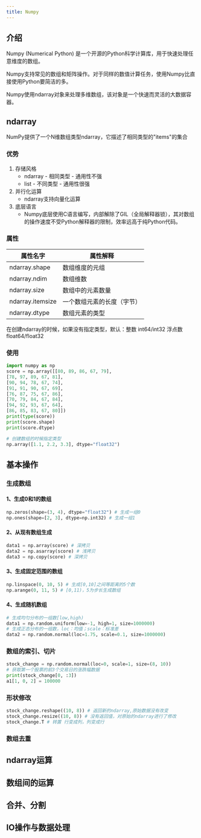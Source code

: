 ```yaml
---
title: Numpy
---
```


## 介绍

Numpy (Numerical Python) 是一个开源的Python科学计算库，用于快速处理任意维度的数组。

Numpy支持常见的数组和矩阵操作。对于同样的数值计算任务，使用Numpy比直接使用Python要简洁的多。

Numpy使用ndarray对象来处理多维数组，该对象是一个快速而灵活的大数据容器。

## ndarray

NumPy提供了一个N维数组类型ndarray，它描述了相同类型的"items"的集合

### 优势

1. 存储风格
   - ndarray - 相同类型 - 通用性不强
   - list - 不同类型 - 通用性很强
2. 并行化运算
   - ndarray支持向量化运算
3. 底层语言
   - Numpy底层使用C语言编写，内部解除了GIL（全局解释器锁），其对数组的操作速度不受Python解释器的限制，效率远高于纯Python代码。

### 属性

| 属性名字         | 属性解释                   |
| ---------------- | -------------------------- |
| ndarray.shape    | 数组维度的元组             |
| ndarray.ndim     | 数组维数                   |
| ndarray.size     | 数组中的元素数量           |
| ndarray.itemsize | 一个数组元素的长度（字节） |
| ndarray.dtype    | 数组元素的类型             |

在创建ndarray的时候，如果没有指定类型，默认：整数 int64/int32 浮点数 float64/float32

### 使用

```python
import numpy as np
score = np.array([[80, 89, 86, 67, 79],
[78, 97, 89, 67, 81],
[90, 94, 78, 67, 74],
[91, 91, 90, 67, 69],
[76, 87, 75, 67, 86],
[70, 79, 84, 67, 84],
[94, 92, 93, 67, 64],
[86, 85, 83, 67, 80]])
print(type(score))
print(score.shape)
print(score.dtype)
```

```python
# 创建数组的时候指定类型
np.array([1.1, 2.2, 3.3], dtype="float32")
```

## 基本操作

### 生成数组

#### 1、生成0和1的数组

```python
np.zeros(shape=(3, 4), dtype="float32") # 生成一组0
np.ones(shape=[2, 3], dtype=np.int32) # 生成一组1
```

#### 2、从现有数组生成

```python
data1 = np.array(score) # 深拷贝
data2 = np.asarray(score) # 浅拷贝
data3 = np.copy(score) # 深拷贝
```

#### 3、生成固定范围的数组

```python
np.linspace(0, 10, 5) # 生成[0,10]之间等距离的5个数
np.arange(0, 11, 5) # [0,11)，5为步长生成数组
```

#### 4、生成随机数组

```python
# 生成均匀分布的一组数[low,high)
data1 = np.random.uniform(low=-1, high=1, size=1000000)
# 生成正态分布的一组数，loc：均值；scale：标准差
data2 = np.random.normal(loc=1.75, scale=0.1, size=1000000)
```

### 数组的索引、切片

```python
stock_change = np.random.normal(loc=0, scale=1, size=(8, 10))
# 获取第一个股票的前3个交易日的涨跌幅数据
print(stock_change[0, :3])
a1[1, 0, 2] = 100000
```

### 形状修改

```python
stock_change.reshape((10, 8)) # 返回新的ndarray,原始数据没有改变
stock_change.resize((10, 8)) # 没有返回值，对原始的ndarray进行了修改
stock_change.T # 转置 行变成列，列变成行
```



### 数组去重



## ndarray运算



## 数组间的运算



## 合并、分割



## IO操作与数据处理









